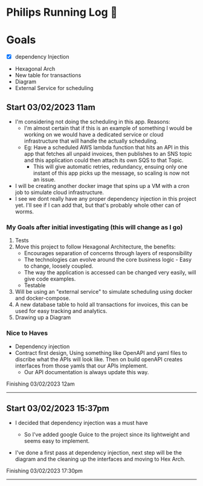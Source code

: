 # Philips Running Log 🏃

# Goals
- [x] dependency Injection
- Hexagonal Arch
- New table for transactions
- Diagram
- External Service for scheduling 

## Start 03/02/2023 11am
- I'm considering not doing the scheduling in this app. Reasons:
  - I'm almost certain that if this is an example of something I would be working on we would have a dedicated service or cloud infrastructure that will handle the actually scheduling.
  - Eg: Have a scheduled AWS lambda function that hits an API in this app that fetches all unpaid invoices, then publishes to an SNS topic and this application could then attach its own SQS to that Topic.
    - This will give automatic retries, redundancy, ensuing only one instant of this app picks up the message, so scaling is now not an issue.
- I will be creating another docker image that spins up a VM with a cron job to simulate cloud infrastructure.
- I see we dont really have any proper dependency injection in this project yet. I'll see if I can add that, but that's probably whole other can of worms.

### My Goals after initial investigating (this will change as I go)
1. Tests
2. Move this project to follow Hexagonal Architecture, the benefits:
   - Encourages separation of concerns through layers of responsibility
   - The technologies can evolve around the core business logic - Easy to change, loosely coupled.
   - The way the application is accessed can be changed very easily, will give code examples.
   - Testable
3. Will be using an "external service" to simulate scheduling using docker and docker-compose.
4. A new database table to hold all transactions for invoices, this can be used for easy tracking and analytics.
5. Drawing up a Diagram


### Nice to Haves
- Dependency injection
- Contract first design, Using something like OpenAPI and yaml files to discribe what the APIs will look like. Then on build openAPI creates interfaces from those yamls that our APIs implement.
    - Our API documentation is always update this way.

Finishing
 03/02/2023 12am

------

## Start 03/02/2023 15:37pm
- I decided that dependency injection was a must have
    - So I've added google Guice to the project since its lightweight and seems easy to implement.

- I've done a first pass at dependency injection, next step will be the diagram and the cleaning up the interfaces and moving to Hex Arch.

Finishing 03/02/2023 17:30pm

----